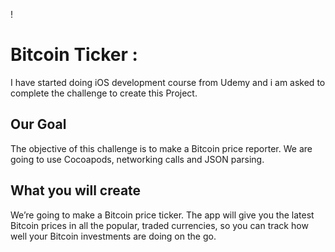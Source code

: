
!

#  Bitcoin Ticker : 
I have started doing iOS development course from Udemy and i am asked to complete the challenge to create this Project.

## Our Goal

The objective of this challenge is to  make a Bitcoin price reporter. We are going to use Cocoapods, networking calls and JSON parsing. 

## What you will create

We’re going to make a Bitcoin price ticker. The app will give you the latest Bitcoin prices in all the popular, traded currencies, so you can track how well your Bitcoin investments are doing on the go.

